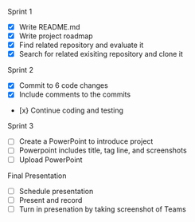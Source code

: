 Sprint 1 
- [x] Write README.md 
- [x] Write project roadmap
- [x] Find related repository and evaluate it
- [x] Search for related exisiting repository and clone it 

Sprint 2
- [x] Commit to 6 code changes
- [x] Include comments to the commits 
- [x} Continue coding and testing

Sprint 3
- [ ] Create a PowerPoint to introduce project
- [ ] Powerpoint includes title, tag line, and screenshots
- [ ] Upload PowerPoint

Final Presentation
- [ ] Schedule presentation
- [ ] Present and record
- [ ] Turn in presenation by taking screenshot of Teams 
